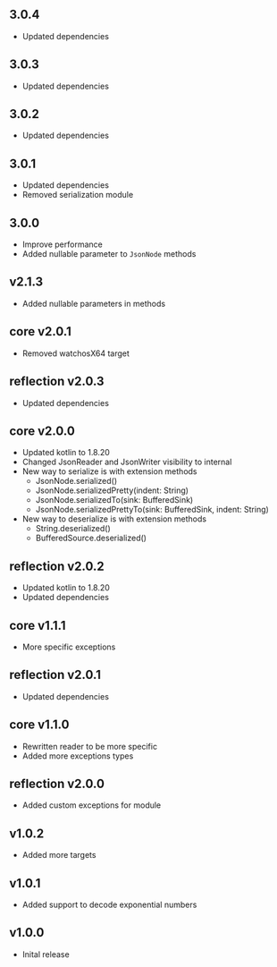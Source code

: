 ## 3.0.4

- Updated dependencies

## 3.0.3

- Updated dependencies

## 3.0.2

- Updated dependencies

## 3.0.1

- Updated dependencies
- Removed serialization module

## 3.0.0

- Improve performance
- Added nullable parameter to `JsonNode` methods

## v2.1.3

- Added nullable parameters in methods

## core v2.0.1

- Removed watchosX64 target

## reflection v2.0.3

- Updated dependencies

## core v2.0.0

- Updated kotlin to 1.8.20
- Changed JsonReader and JsonWriter visibility to internal
- New way to serialize is with extension methods
    - JsonNode.serialized()
    - JsonNode.serializedPretty(indent: String)
    - JsonNode.serializedTo(sink: BufferedSink)
    - JsonNode.serializedPrettyTo(sink: BufferedSink, indent: String)
- New way to deserialize is with extension methods
    - String.deserialized()
    - BufferedSource.deserialized()

## reflection v2.0.2

- Updated kotlin to 1.8.20
- Updated dependencies

## core v1.1.1

- More specific exceptions

## reflection v2.0.1

- Updated dependencies

## core v1.1.0

- Rewritten reader to be more specific
- Added more exceptions types

## reflection v2.0.0

- Added custom exceptions for module

## v1.0.2

- Added more targets

## v1.0.1

- Added support to decode exponential numbers

## v1.0.0

- Inital release

